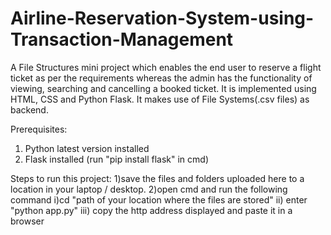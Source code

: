 # Airline-Reservation-System-using-Transaction-Management
A File Structures mini project which enables the end user to reserve a flight ticket as per the requirements whereas the admin has the functionality of viewing, searching and cancelling a booked ticket. 
It is implemented using HTML, CSS and Python Flask.
It makes use of File Systems(.csv files) as backend.

Prerequisites:
1) Python latest version installed
2) Flask installed (run "pip install flask" in cmd)


Steps to run this project:
1)save the files and folders uploaded here to a location in your laptop / desktop.
2)open cmd and run the following command
  i)cd "path of your location where the files are stored"
  ii) enter "python app.py"
  iii) copy the http address displayed and paste it in a browser
